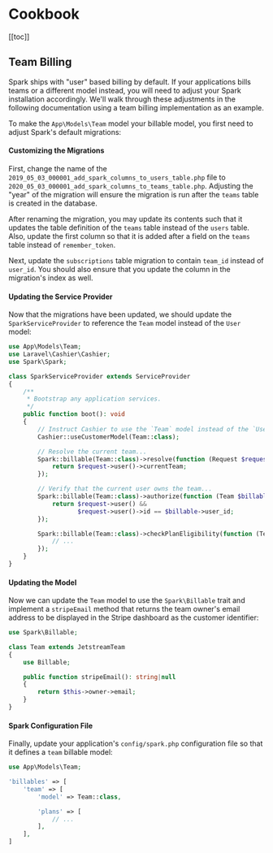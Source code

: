 # Cookbook

[[toc]]

## Team Billing

Spark ships with "user" based billing by default. If your applications bills teams or a different model instead, you will need to adjust your Spark installation accordingly. We'll walk through these adjustments in the following documentation using a team billing implementation as an example.

To make the `App\Models\Team` model your billable model, you first need to adjust Spark's default migrations:

#### Customizing the Migrations

First, change the name of the `2019_05_03_000001_add_spark_columns_to_users_table.php` file to `2020_05_03_000001_add_spark_columns_to_teams_table.php`. Adjusting the "year" of the migration will ensure the migration is run after the `teams` table is created in the database.

After renaming the migration, you may update its contents such that it updates the table definition of the `teams` table instead of the `users` table. Also, update the first column so that it is added after a field on the `teams` table instead of `remember_token`.

Next, update the `subscriptions` table migration to contain `team_id` instead of `user_id`. You should also ensure that you update the column in the migration's index as well.

#### Updating the Service Provider

Now that the migrations have been updated, we should update the `SparkServiceProvider` to reference the `Team` model instead of the `User` model:

```php
use App\Models\Team;
use Laravel\Cashier\Cashier;
use Spark\Spark;

class SparkServiceProvider extends ServiceProvider
{
    /**
     * Bootstrap any application services.
     */
    public function boot(): void
    {
        // Instruct Cashier to use the `Team` model instead of the `User` model...
        Cashier::useCustomerModel(Team::class);

        // Resolve the current team...
        Spark::billable(Team::class)->resolve(function (Request $request) {
            return $request->user()->currentTeam;
        });

        // Verify that the current user owns the team...
        Spark::billable(Team::class)->authorize(function (Team $billable, Request $request) {
            return $request->user() &&
                   $request->user()->id == $billable->user_id;
        });

        Spark::billable(Team::class)->checkPlanEligibility(function (Team $billable, Plan $plan) {
            // ...
        });
    }
}
```

#### Updating the Model

Now we can update the `Team` model to use the `Spark\Billable` trait and implement a `stripeEmail` method that returns the team owner's email address to be displayed in the Stripe dashboard as the customer identifier:

```php
use Spark\Billable;

class Team extends JetstreamTeam
{
    use Billable;

    public function stripeEmail(): string|null
    {
        return $this->owner->email;
    }
}
```


#### Spark Configuration File

Finally, update your application's `config/spark.php` configuration file so that it defines a `team` billable model:

```php
use App\Models\Team;

'billables' => [
    'team' => [
        'model' => Team::class,

        'plans' => [
            // ...
        ],
    ],
]
```
